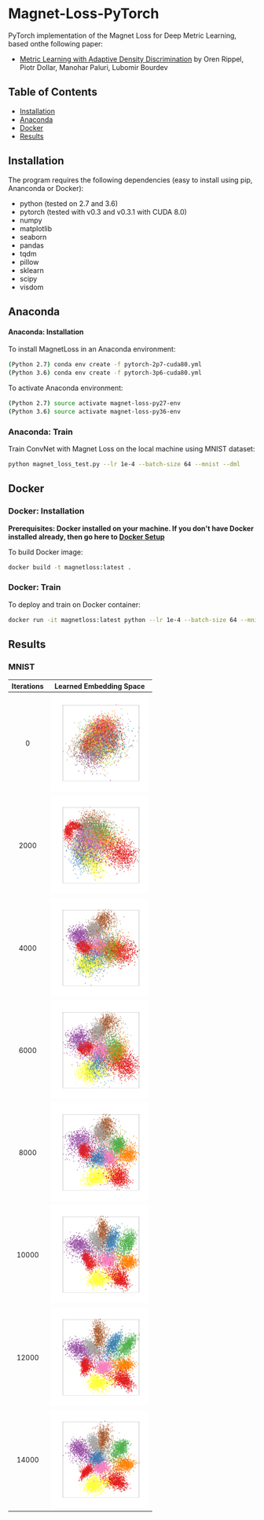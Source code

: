 # Magnet-Loss-PyTorch

PyTorch implementation of the Magnet Loss for Deep Metric Learning, based onthe following paper:

* [Metric Learning with Adaptive Density Discrimination](https://arxiv.org/pdf/1511.05939.pdf) by Oren Rippel, Piotr Dollar, Manohar Paluri, Lubomir Bourdev

## Table of Contents
* [Installation](#installation)
* [Anaconda](#anaconda)
* [Docker](#docker)
* [Results](#results)

## Installation

The program requires the following dependencies (easy to install using pip, Ananconda or Docker):

* python (tested on 2.7 and 3.6)
* pytorch (tested with v0.3 and v0.3.1 with CUDA 8.0)
* numpy
* matplotlib
* seaborn
* pandas
* tqdm
* pillow
* sklearn
* scipy
* visdom

## Anaconda

#### Anaconda: Installation

To install MagnetLoss in an Anaconda environment:

```sh
(Python 2.7) conda env create -f pytorch-2p7-cuda80.yml
(Python 3.6) conda env create -f pytorch-3p6-cuda80.yml
```

To activate Anaconda environment:

```sh
(Python 2.7) source activate magnet-loss-py27-env
(Python 3.6) source activate magnet-loss-py36-env
```

### Anaconda: Train

Train ConvNet with Magnet Loss on the local machine using MNIST dataset:

```sh
python magnet_loss_test.py --lr 1e-4 --batch-size 64 --mnist --dml
```

## Docker

### Docker: Installation

**Prerequisites: Docker installed on your machine. If you don't have Docker installed already, then go here to [Docker Setup](https://docs.docker.com/engine/getstarted/step_one/)**

To build Docker image:

```sh
docker build -t magnetloss:latest .
```

### Docker: Train
To deploy and train on Docker container:
```sh
docker run -it magnetloss:latest python --lr 1e-4 --batch-size 64 --mnist --dml
```

## Results
### MNIST
| Iterations 	| Learned Embedding Space 	|
|:------------:	|:---------------:	|
|0 | <img src="results/0.png" width="200">|
|2000 | <img src="results/2000.png" width="200">|
|4000 | <img src="results/4000.png" width="200">|
|6000 | <img src="results/6000.png" width="200">|
|8000 | <img src="results/8000.png" width="200">|
|10000 | <img src="results/10000.png" width="200">|
|12000 | <img src="results/12000.png" width="200">|
|14000 | <img src="results/14000.png" width="200">|
